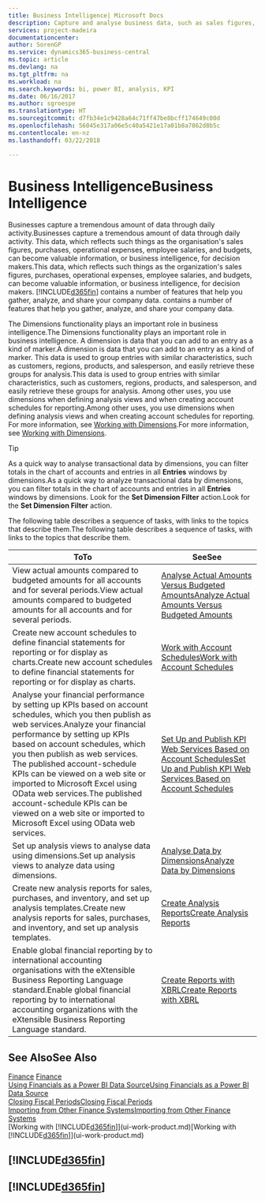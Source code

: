 ```yaml
---
title: Business Intelligence| Microsoft Docs
description: Capture and analyse business data, such as sales figures, purchases, operational expenses, employee salaries, and budgets, that can be valuable information for business intelligence or for decision making.
services: project-madeira
documentationcenter: 
author: SorenGP
ms.service: dynamics365-business-central
ms.topic: article
ms.devlang: na
ms.tgt_pltfrm: na
ms.workload: na
ms.search.keywords: bi, power BI, analysis, KPI
ms.date: 06/16/2017
ms.author: sgroespe
ms.translationtype: HT
ms.sourcegitcommit: d7fb34e1c9428a64c71ff47be8bcff174649c00d
ms.openlocfilehash: 56045e317a06e5c40a5421e17a01b8a7862d8b5c
ms.contentlocale: en-nz
ms.lasthandoff: 03/22/2018

---
```

# <a name="business-intelligence"></a><span data-ttu-id="02539-103">Business Intelligence</span><span class="sxs-lookup"><span data-stu-id="02539-103">Business Intelligence</span></span>
<span data-ttu-id="02539-104">Businesses capture a tremendous amount of data through daily activity.</span><span class="sxs-lookup"><span data-stu-id="02539-104">Businesses capture a tremendous amount of data through daily activity.</span></span> <span data-ttu-id="02539-105">This data, which reflects such things as the organisation's sales figures, purchases, operational expenses, employee salaries, and budgets, can become valuable information, or business intelligence, for decision makers.</span><span class="sxs-lookup"><span data-stu-id="02539-105">This data, which reflects such things as the organization's sales figures, purchases, operational expenses, employee salaries, and budgets, can become valuable information, or business intelligence, for decision makers.</span></span> [!INCLUDE[d365fin](includes/d365fin_md.md)]<span data-ttu-id="02539-106"> contains a number of features that help you gather, analyze, and share your company data.</span><span class="sxs-lookup"><span data-stu-id="02539-106"> contains a number of features that help you gather, analyze, and share your company data.</span></span>

<span data-ttu-id="02539-107">The Dimensions functionality plays an important role in business intelligence.</span><span class="sxs-lookup"><span data-stu-id="02539-107">The Dimensions functionality plays an important role in business intelligence.</span></span> <span data-ttu-id="02539-108">A dimension is data that you can add to an entry as a kind of marker.</span><span class="sxs-lookup"><span data-stu-id="02539-108">A dimension is data that you can add to an entry as a kind of marker.</span></span> <span data-ttu-id="02539-109">This data is used to group entries with similar characteristics, such as customers, regions, products, and salesperson, and easily retrieve these groups for analysis.</span><span class="sxs-lookup"><span data-stu-id="02539-109">This data is used to group entries with similar characteristics, such as customers, regions, products, and salesperson, and easily retrieve these groups for analysis.</span></span> <span data-ttu-id="02539-110">Among other uses, you use dimensions  when defining analysis views and when creating account schedules for reporting.</span><span class="sxs-lookup"><span data-stu-id="02539-110">Among other uses, you use dimensions  when defining analysis views and when creating account schedules for reporting.</span></span> <span data-ttu-id="02539-111">For more information, see [Working with Dimensions](finance-dimensions.md).</span><span class="sxs-lookup"><span data-stu-id="02539-111">For more information, see [Working with Dimensions](finance-dimensions.md).</span></span>

> [!TIP]
> <span data-ttu-id="02539-112">As a quick way to analyse transactional data by dimensions, you can filter totals in the chart of accounts and entries in all **Entries** windows by dimensions.</span><span class="sxs-lookup"><span data-stu-id="02539-112">As a quick way to analyze transactional data by dimensions, you can filter totals in the chart of accounts and entries in all **Entries** windows by dimensions.</span></span> <span data-ttu-id="02539-113">Look for the **Set Dimension Filter** action.</span><span class="sxs-lookup"><span data-stu-id="02539-113">Look for the **Set Dimension Filter** action.</span></span>  

<span data-ttu-id="02539-114">The following table describes a sequence of tasks, with links to the topics that describe them.</span><span class="sxs-lookup"><span data-stu-id="02539-114">The following table describes a sequence of tasks, with links to the topics that describe them.</span></span>  

| <span data-ttu-id="02539-115">To</span><span class="sxs-lookup"><span data-stu-id="02539-115">To</span></span> | <span data-ttu-id="02539-116">See</span><span class="sxs-lookup"><span data-stu-id="02539-116">See</span></span> |
| --- | --- |
|<span data-ttu-id="02539-117">View actual amounts compared to budgeted amounts for all accounts and for several periods.</span><span class="sxs-lookup"><span data-stu-id="02539-117">View actual amounts compared to budgeted amounts for all accounts and for several periods.</span></span>|[<span data-ttu-id="02539-118">Analyse Actual Amounts Versus Budgeted Amounts</span><span class="sxs-lookup"><span data-stu-id="02539-118">Analyze Actual Amounts Versus Budgeted Amounts</span></span>](bi-how-analyze-actual-versus-budget.md)|
|<span data-ttu-id="02539-119">Create new account schedules to define financial statements for reporting or for display as charts.</span><span class="sxs-lookup"><span data-stu-id="02539-119">Create new account schedules to define financial statements for reporting or for display as charts.</span></span>|[<span data-ttu-id="02539-120">Work with Account Schedules</span><span class="sxs-lookup"><span data-stu-id="02539-120">Work with Account Schedules</span></span>](bi-how-work-account-schedule.md)|
|<span data-ttu-id="02539-121">Analyse your financial performance by setting up KPIs based on account schedules, which you then publish as web services.</span><span class="sxs-lookup"><span data-stu-id="02539-121">Analyze your financial performance by setting up KPIs based on account schedules, which you then publish as web services.</span></span> <span data-ttu-id="02539-122">The published account-schedule KPIs can be viewed on a web site or imported to Microsoft Excel using OData web services.</span><span class="sxs-lookup"><span data-stu-id="02539-122">The published account-schedule KPIs can be viewed on a web site or imported to Microsoft Excel using OData web services.</span></span>|[<span data-ttu-id="02539-123">Set Up and Publish KPI Web Services Based on Account Schedules</span><span class="sxs-lookup"><span data-stu-id="02539-123">Set Up and Publish KPI Web Services Based on Account Schedules</span></span>](bi-how-to-set-up-and-publish-kpi-web-services-based-on-account-schedules.md)|
|<span data-ttu-id="02539-124">Set up analysis views to analyse data using dimensions.</span><span class="sxs-lookup"><span data-stu-id="02539-124">Set up analysis views to analyze data using dimensions.</span></span>|[<span data-ttu-id="02539-125">Analyse Data by Dimensions</span><span class="sxs-lookup"><span data-stu-id="02539-125">Analyze Data by Dimensions</span></span>](bi-how-analyze-data-dimension.md)|
|<span data-ttu-id="02539-126">Create new analysis reports for sales, purchases, and inventory, and set up analysis templates.</span><span class="sxs-lookup"><span data-stu-id="02539-126">Create new analysis reports for sales, purchases, and inventory, and set up analysis templates.</span></span>|[<span data-ttu-id="02539-127">Create Analysis Reports</span><span class="sxs-lookup"><span data-stu-id="02539-127">Create Analysis Reports</span></span>](bi-how-create-analysis-views-reports.md)|
|<span data-ttu-id="02539-128">Enable global financial reporting by to international accounting organisations with the eXtensible Business Reporting Language standard.</span><span class="sxs-lookup"><span data-stu-id="02539-128">Enable global financial reporting by to international accounting organizations with the eXtensible Business Reporting Language standard.</span></span>|[<span data-ttu-id="02539-129">Create Reports with XBRL</span><span class="sxs-lookup"><span data-stu-id="02539-129">Create Reports with XBRL</span></span>](bi-create-reports-with-xbrl.md)|

## <a name="see-also"></a><span data-ttu-id="02539-130">See Also</span><span class="sxs-lookup"><span data-stu-id="02539-130">See Also</span></span>
<span data-ttu-id="02539-131">[Finance](finance.md)  </span><span class="sxs-lookup"><span data-stu-id="02539-131">[Finance](finance.md)  </span></span>  
[<span data-ttu-id="02539-132">Using Financials as a Power BI Data Source</span><span class="sxs-lookup"><span data-stu-id="02539-132">Using Financials as a Power BI Data Source</span></span>](across-how-use-financials-data-source-powerbi.md)  
[<span data-ttu-id="02539-133">Closing Fiscal Periods</span><span class="sxs-lookup"><span data-stu-id="02539-133">Closing Fiscal Periods</span></span>](year-close-years-periods.md)  
[<span data-ttu-id="02539-134">Importing from Other Finance Systems</span><span class="sxs-lookup"><span data-stu-id="02539-134">Importing from Other Finance Systems</span></span>](upload-data.md)  
<span data-ttu-id="02539-135">[Working with [!INCLUDE[d365fin](includes/d365fin_md.md)]](ui-work-product.md)</span><span class="sxs-lookup"><span data-stu-id="02539-135">[Working with [!INCLUDE[d365fin](includes/d365fin_md.md)]](ui-work-product.md)</span></span>

## [!INCLUDE[d365fin](includes/free_trial_md.md)]  
## [!INCLUDE[d365fin](includes/training_link_md.md)]

